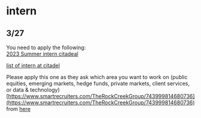 # intern
## 3/27


You need to apply the following:<br>
[2023 Summer intern citadeal](https://www.citadel.com/careers/details/equities-citadel-associate-program-summer-internship-2023-us/)

[list of intern at citadel](https://www.citadel.com/careers/open-positions/positions-for-students/?keyword=Intern)

Please apply this one as they ask which area you want to work on (public equities, emerging markets, hedge funds, private markets, client services, or data & technology)
[https://www.smartrecruiters.com/TheRockCreekGroup/743999814680736](https://www.smartrecruiters.com/TheRockCreekGroup/743999814680736)
from 
[here](https://therockcreekgroup.com/jobs/)

